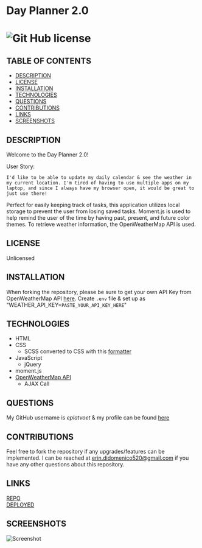 # Day Planner 2.0
# ![Git Hub license](https://img.shields.io/badge/License-Unlicensed-blue.svg)

## TABLE OF CONTENTS
- [DESCRIPTION](#DESCRIPTION)  
- [LICENSE](#LICENSE)  
- [INSTALLATION](#INSTALLATION)  
- [TECHNOLOGIES](#TECHNOLOGIES)  
- [QUESTIONS](#QUESTIONS)  
- [CONTRIBUTIONS](#CONTRIBUTIONS)
- [LINKS](#LINKS)  
- [SCREENSHOTS](#SCREENSHOTS)  

## DESCRIPTION
Welcome to the Day Planner 2.0! 

User Story:
``````
I'd like to be able to update my daily calendar & see the weather in my current location. I'm tired of having to use multiple apps on my laptop, and since I always have my browser open, it would be great to just use there!
``````

Perfect for easily keeping track of tasks, this application utilizes local storage to prevent the user from losing saved tasks. Moment.js is used to help remind the user of the time by having past, present, and future color themes. To retrieve weather information, the OpenWeatherMap API is used.

## LICENSE
Unlicensed

## INSTALLATION
When forking the repository, please be sure to get your own API Key from OpenWeatherMap API [here](https://openweathermap.org/api). Create `.env` file & set up as "WEATHER_API_KEY=`PASTE_YOUR_API_KEY_HERE`"

## TECHNOLOGIES
- HTML  
- CSS  
    - SCSS converted to CSS with this [formatter](https://jsonformatter.org/scss-to-css)
- JavaScript  
    -  jQuery  
- moment.js  
- [OpenWeatherMap API](https://openweathermap.org/api)
    - AJAX Call

## QUESTIONS
My GitHub username is *eplatvoet* & my profile can be found [here](https://github.com/eplatvoet) 

## CONTRIBUTIONS
Feel free to fork the repository if any upgrades/features can be implemented. I can be reached at erin.didomenico520@gmail.com if you have any other questions about this repository.

## LINKS
[REPO](https://github.com/eplatvoet/DayPlanner2.0)  
[DEPLOYED](https://eplatvoet.github.io/DayPlanner2.0/)  

## SCREENSHOTS 
![Screenshot](./assets/screenshot.png)  
